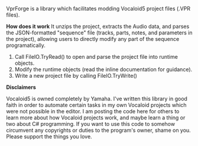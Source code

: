 VprForge is a library which facilitates modding Vocaloid5 project files (.VPR files).

__How does it work__
It unzips the project, extracts the Audio data, and parses the JSON-formatted "sequence" file (tracks, parts, notes, and parameters in the project), allowing users to directly modify any part of the sequence programatically.

1. Call FileIO.TryRead() to open and parse the project file into runtime objects.
2. Modify the runtime objects (read the inline documentation for guidance).
3. Write a new project file by calling FileIO.TryWrite()

__Disclaimers__

Vocaloid5 is owned completely by Yamaha. I've written this library in good faith in order to automate certain tasks in my own Vocaloid projects which were not possible in the editor.
I am posting the code here for others to learn more about how Vocaloid projects work, and maybe learn a thing or two about C# programming.
If you want to use this code to somehow circumvent any copyrights or duties to the program's owner, shame on you. Please support the things you love.

